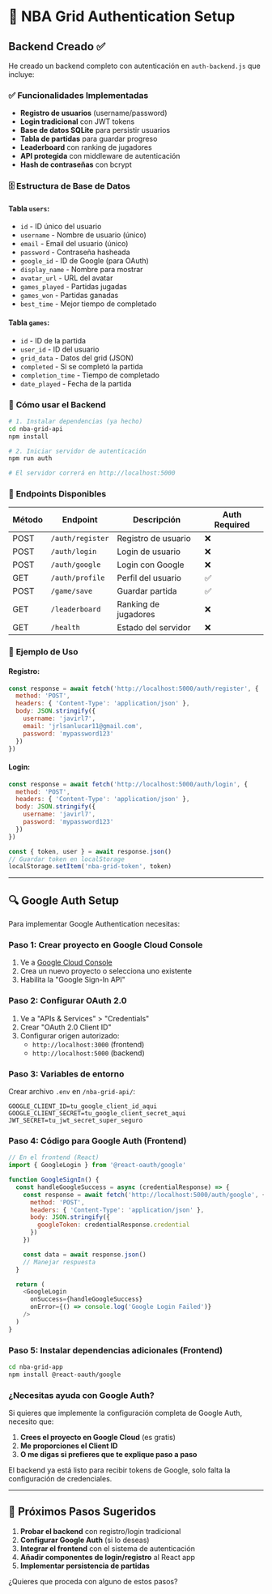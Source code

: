 # 🔐 NBA Grid Authentication Setup

## Backend Creado ✅

He creado un backend completo con autenticación en `auth-backend.js` que incluye:

### ✅ **Funcionalidades Implementadas**
- **Registro de usuarios** (username/password)
- **Login tradicional** con JWT tokens
- **Base de datos SQLite** para persistir usuarios
- **Tabla de partidas** para guardar progreso
- **Leaderboard** con ranking de jugadores
- **API protegida** con middleware de autenticación
- **Hash de contraseñas** con bcrypt

### 🗄️ **Estructura de Base de Datos**

#### Tabla `users`:
- `id` - ID único del usuario
- `username` - Nombre de usuario (único)
- `email` - Email del usuario (único)
- `password` - Contraseña hasheada
- `google_id` - ID de Google (para OAuth)
- `display_name` - Nombre para mostrar
- `avatar_url` - URL del avatar
- `games_played` - Partidas jugadas
- `games_won` - Partidas ganadas
- `best_time` - Mejor tiempo de completado

#### Tabla `games`:
- `id` - ID de la partida
- `user_id` - ID del usuario
- `grid_data` - Datos del grid (JSON)
- `completed` - Si se completó la partida
- `completion_time` - Tiempo de completado
- `date_played` - Fecha de la partida

### 🚀 **Cómo usar el Backend**

```bash
# 1. Instalar dependencias (ya hecho)
cd nba-grid-api
npm install

# 2. Iniciar servidor de autenticación
npm run auth

# El servidor correrá en http://localhost:5000
```

### 📡 **Endpoints Disponibles**

| Método | Endpoint | Descripción | Auth Required |
|--------|----------|-------------|---------------|
| POST | `/auth/register` | Registro de usuario | ❌ |
| POST | `/auth/login` | Login de usuario | ❌ |
| POST | `/auth/google` | Login con Google | ❌ |
| GET | `/auth/profile` | Perfil del usuario | ✅ |
| POST | `/game/save` | Guardar partida | ✅ |
| GET | `/leaderboard` | Ranking de jugadores | ❌ |
| GET | `/health` | Estado del servidor | ❌ |

### 📝 **Ejemplo de Uso**

#### Registro:
```javascript
const response = await fetch('http://localhost:5000/auth/register', {
  method: 'POST',
  headers: { 'Content-Type': 'application/json' },
  body: JSON.stringify({
    username: 'javirl7',
    email: 'jrlsanlucar11@gmail.com',
    password: 'mypassword123'
  })
})
```

#### Login:
```javascript
const response = await fetch('http://localhost:5000/auth/login', {
  method: 'POST',
  headers: { 'Content-Type': 'application/json' },
  body: JSON.stringify({
    username: 'javirl7',
    password: 'mypassword123'
  })
})

const { token, user } = await response.json()
// Guardar token en localStorage
localStorage.setItem('nba-grid-token', token)
```

---

## 🔍 **Google Auth Setup**

Para implementar Google Authentication necesitas:

### **Paso 1: Crear proyecto en Google Cloud Console**
1. Ve a [Google Cloud Console](https://console.cloud.google.com/)
2. Crea un nuevo proyecto o selecciona uno existente
3. Habilita la "Google Sign-In API"

### **Paso 2: Configurar OAuth 2.0**
1. Ve a "APIs & Services" > "Credentials"
2. Crear "OAuth 2.0 Client ID"
3. Configurar origen autorizado:
   - `http://localhost:3000` (frontend)
   - `http://localhost:5000` (backend)

### **Paso 3: Variables de entorno**
Crear archivo `.env` en `/nba-grid-api/`:
```env
GOOGLE_CLIENT_ID=tu_google_client_id_aqui
GOOGLE_CLIENT_SECRET=tu_google_client_secret_aqui
JWT_SECRET=tu_jwt_secret_super_seguro
```

### **Paso 4: Código para Google Auth (Frontend)**
```javascript
// En el frontend (React)
import { GoogleLogin } from '@react-oauth/google'

function GoogleSignIn() {
  const handleGoogleSuccess = async (credentialResponse) => {
    const response = await fetch('http://localhost:5000/auth/google', {
      method: 'POST',
      headers: { 'Content-Type': 'application/json' },
      body: JSON.stringify({
        googleToken: credentialResponse.credential
      })
    })

    const data = await response.json()
    // Manejar respuesta
  }

  return (
    <GoogleLogin
      onSuccess={handleGoogleSuccess}
      onError={() => console.log('Google Login Failed')}
    />
  )
}
```

### **Paso 5: Instalar dependencias adicionales (Frontend)**
```bash
cd nba-grid-app
npm install @react-oauth/google
```

### **¿Necesitas ayuda con Google Auth?**
Si quieres que implemente la configuración completa de Google Auth, necesito que:

1. **Crees el proyecto en Google Cloud** (es gratis)
2. **Me proporciones el Client ID**
3. **O me digas si prefieres que te explique paso a paso**

El backend ya está listo para recibir tokens de Google, solo falta la configuración de credenciales.

---

## 🎯 **Próximos Pasos Sugeridos**

1. **Probar el backend** con registro/login tradicional
2. **Configurar Google Auth** (si lo deseas)
3. **Integrar el frontend** con el sistema de autenticación
4. **Añadir componentes de login/registro** al React app
5. **Implementar persistencia de partidas**

¿Quieres que proceda con alguno de estos pasos?